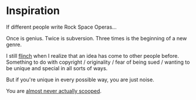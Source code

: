 # Inspiration

If different people write Rock Space Operas...

Once is genius. Twice is subversion. Three times is the beginning of a new genre.

I still [flinch](/) when I realize that an idea has come to other people before. Something to do with copyright / originality / fear of being sued / wanting to be unique and special in all sorts of ways.

But if you're unique in every possible way, you are just noise.

You are [almost never actually scooped](https://web.archive.org/web/20250428044011/https://www.lesswrong.com/posts/dZFpEdKyb9Bf4xYn7/tips-for-empirical-alignment-research#:~:text=almost%20never%20actually%20scooped).
